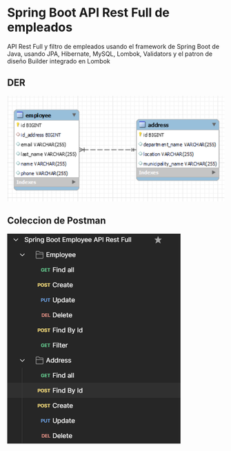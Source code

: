 # Spring Boot API Rest Full de empleados

API Rest Full y filtro de empleados usando el framework de Spring Boot de Java, usando
JPA, Hibernate, MySQL, Lombok, Validators y el patron de diseño Builder integrado en Lombok

## DER
![DER](src/main/resources/images/employee_db.png)
## Coleccion de Postman
![Collection](src/main/resources/images/coleccion_postman_employee.png)